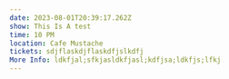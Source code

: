 ```yaml
---
date: 2023-08-01T20:39:17.262Z
show: This Is A test
time: 10 PM
location: Cafe Mustache
tickets: sdjflaskdjflaskdfjslkdfj
More Info: ldkfjal;sfkjasldkfjasl;kdfjsa;ldkfjs;lfkj
---
```

